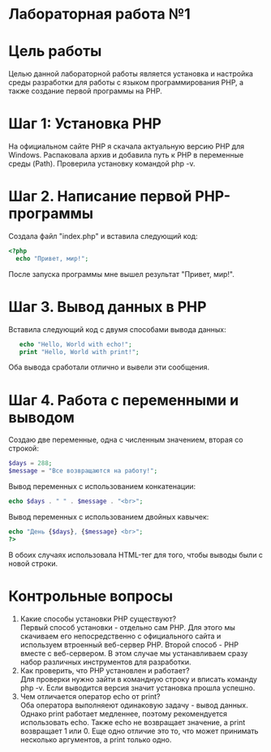 # Лабораторная работа №1
# Цель работы
Целью данной лабораторной работы является установка и настройка среды разработки для работы с языком программирования PHP, а также создание первой программы на PHP.
# Шаг 1: Установка PHP
На официальном сайте PHP я скачала актуальную версию PHP для Windows. Распаковала архив и добавила путь к PHP в переменные среды (Path). Проверила установку командой php -v.
# Шаг 2. Написание первой PHP-программы
Создала файл "index.php" и вставила следующий код:
```php
<?php
  echo "Привет, мир!";
```
После запуска программы мне вышел результат "Привет, мир!".
# Шаг 3. Вывод данных в PHP
Вставила следующий код с двумя способами вывода данных:
```php
   echo "Hello, World with echo!";
   print "Hello, World with print!";
```
Оба вывода сработали отлично и вывели эти сообщения.
# Шаг 4. Работа с переменными и выводом
Создаю две переменные, одна с численным значением, вторая со строкой:
```php
$days = 288;
$message = "Все возвращаются на работу!";
```
Вывод переменных с использованием конкатенации:
```php
echo $days . " " . $message . "<br>";
```
Вывод переменных с использованием двойных кавычек:
```php
echo "День {$days}, {$message} <br>";
?>
```
В обоих случаях использовала HTML-тег для того, чтобы выводы были с новой строки.
# Контрольные вопросы
1. Какие способы установки PHP существуют?<br>
   Первый способ установки - отдельно сам PHP. Для этого мы скачиваем его непосредственно с официального сайта и используем втроенный веб-сервер PHP. Второй способ - PHP вместе с веб-сервером. В этом случае мы устанавливаем сразу набор различных инструментов для разработки.
2. Как проверить, что PHP установлен и работает?<br>
   Для проверки нужно зайти в командную строку и вписать команду php -v. Если выводится версия значит установка прошла успешно.
3. Чем отличается оператор echo от print?<br>
  Оба оператора выполняеют одинаковую задачу - вывод данных. Однако print работает медленнее, поэтому рекомендуется использовать echo. Также echo не возвращает значение, а print возвращает 1 или 0. Еще одно отличие это то, что может принимать несколько аргументов, а print только одно.
